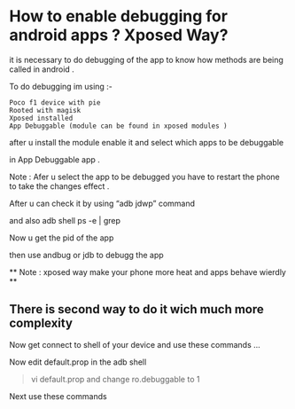 # How to enable debugging for android apps ? Xposed Way?


it is necessary to do debugging of the app to know how methods are being called in android .

To do debugging im using :-

    Poco f1 device with pie
    Rooted with magisk
    Xposed installed
    App Debuggable (module can be found in xposed modules ) 

after u install the module enable it and select which apps to be debuggable

in App Debuggable app .

Note : Afer u select the app to be debugged you have to restart the phone to take the changes effect .

After u can check it by using “adb jdwp” command

and also adb shell ps -e | grep <package-name>

Now u get the pid of the app

then use andbug or jdb to debugg the app 

** Note : xposed way make your phone more heat and apps behave wierdly ** 

## There is second way to do it wich much more complexity


Now get connect to shell of your device and use these commands ...

Now edit default.prop in the adb shell
> vi default.prop
and change ro.debuggable to 1

Next use these commands

